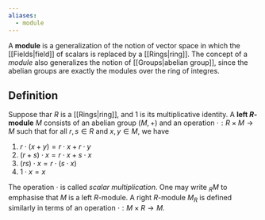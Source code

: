 ```yaml
---
aliases:
  - module
---
```

A **module** is a generalization of the notion of vector space in which the [[Fields|field]] of scalars is replaced by a [[Rings|ring]]. The concept of a _module_ also generalizes the notion of [[Groups|abelian group]], since the abelian groups are exactly the modules over the ring of integres.

## Definition
Suppose thar $R$ is a [[Rings|ring]], and $1$ is its multiplicative identity. A **left $R$-module** $M$ consists of an abelian group $(M, +)$ and an operation $\cdot: R\times M \to M$ such that for all $r, s \in R$ and $x, y \in M$, we have

1. $r\cdot (x + y) = r\cdot x + r\cdot y$
2. $(r+s) \cdot x = r\cdot x + s\cdot x$
3. $(rs) \cdot x = r\cdot (s\cdot x)$
4. $1\cdot x=x$

The operation $\cdot$ is called _scalar multiplication_. One may write $_R{M}$ to emphasise that $M$ is a left $R$-module. A right $R$-module $M_R$ is defined similarly in terms of an operation $\cdot: M\times R \to M$.


